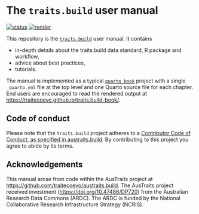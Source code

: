 
# The `traits.build` user manual

[![status](https://www.repostatus.org/badges/latest/active.svg)](https://www.repostatus.org/#active)
[![render](https://github.com/traitecoevo/traits.build-book/workflows/render/badge.svg)](https://github.com/traitecoevo/traits.build-book/actions?query=workflow%3Arender)

This repository is the [`traits.build`](https://github.com/traitecoevo/traits.build) user manual. It contains 

* in-depth details about the traits.build data standard, R package and workflow, 
* advice about best practices,
* tutorials.

The manual is implemented as a typical [`quarto book`](https://quarto.org/docs/books/) project with a single `_quarto.yml` file at the top level and one Quarto source file for each chapter. End users are encouraged to read the rendered output at <https://traitecoevo.github.io/traits.build-book/>.

## Code of conduct

Please note that the `traits.build` project adheres to a [Contributor Code of Conduct, as specified in austraits.build](https://github.com/traitecoevo/austraits.build/blob/develop/.github/CODE_OF_CONDUCT.md). By contributing to this project you agree to abide by its terms.

## Acknowledgements

This manual arose from code within the AusTraits project at <https://github.com/traitecoevo/austraits.build>. The AusTraits project received investment (<https://doi.org/10.47486/DP720>) from the Australian Research Data Commons (ARDC). The ARDC is funded by the National Collaborative Research Infrastructure Strategy (NCRIS).
